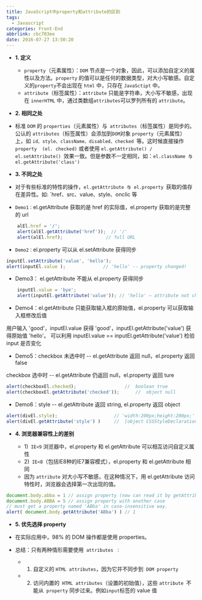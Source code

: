 ```yaml
---
title: JavaScript中property和attribute的区别
tags:
  - Javascript
categories: Front-End
abbrlink: cbc703ee
date: 2016-07-27 13:50:20
---
```


- **1. 定义**

   -  `property`（元素属性）：`DOM` 节点是一个对象，因此，可以添加自定义的属性以及方法。`property` 的值可以是任何的数据类型，对大小写敏感。自定义的` property `不会出现在 `html` 中，只存在 `JavaSctipt` 中。
  -  `attribute`（标签属性）：`attribute` 只能是字符串，大小写不敏感，出现在 `innerHTML` 中，通过类数组` attributes `可以罗列所有的 `attribute`。
- **2. 相同之处**
<!--more-->
  - 标准 `DOM` 的 `properties`（元素属性）与` attributes`（标签属性）是同步的。公认的 `attributes`（标签属性）会添加到` DOM `对象 `property`（元素属性）上，如 `id、style、className、disabled、checked `等。这时候直接操作 `property  (el. checked)` 或者使用 `el.getAttribute() / el.setAttribute() `效果一致。但是参数不一定相同，如：`el.className 与 el.getAttribute('class')`

- **3. 不同之处**

- 对于有些标准的特性的操作，`el.getAttribute 与 el.property `获取的值存在差异性。如: `href、src、value、style、onclic 等

- `Demo1：`el.getAttribute 获取的是 href 的实际值，el.property 获取的是完整的 url
```js
    alEl.href = '/';
    alert(alEl.getAttribute('href'));  // '/'
    alert(alEl.href);  				 // full URL
```

- `Demo2：`el.property 可以从 el.setAttribute 获得同步
  
```js
inputEl.setAttribute('value', 'hello');
alert(inputEl.value );	 		    // 'hello' -- property changed!
```

- Demo3： el.getAttribute 不能从 el.property 获得同步

```js
    inputEl.value = 'bye';
    alert(inputEl.getAttribute('value')); // 'hello' – attribute not changed!
```

- Demo4：el.getAttribute 只能获取输入框的原始值，el.property 可以获取输入框修改后值

用户输入 'good'，inputEl.value 获得 'good'，inputEl.getAttribute('value') 获得原始值 'hello'。
可以利用 inputEl.value == inputEl.getAttribute('value') 检验 input 是否变化

- Demo5：checkbox 未选中时 -- el.getAttribute 返回 null，el.property 返回 false

checkbox 选中时 -- el.getAttribute 仍返回 null，el.property 返回 ture
```js
alert(checkboxEl.checked); 					//  boolean true
alert(checkboxEl.getAttribute('checked')); 		//  object null
```

- Demo6：style -- el.getAttribute 返回 string, el.property 返回 object

```js
alert(divEl.style); 					// 'width:200px;height:200px;'
alert(divEl.getAttribute('style') ) 	//  [object CSSStyleDeclaration]
```

- **4. 浏览器兼容性上的差别**

  - 1)` IE<9` 浏览器中，el.property 和 el.getAttribute 可以相互访问自定义属性
  - 2)` IE<8`（包括IE8种的IE7兼容模式），el.property 和 el.getAttribute 相同
  - 因为 `attribute` 对大小写不敏感，在这种情况下，用 el.getAttribute 访问特性时，浏览器会选择第一次出现的值。
 
```js
document.body.abba = 1 // assign property (now can read it by getAttribute)
document.body.ABBA = 5 // assign property with another case
// must get a property named 'ABba' in case-insensitive way.
alert( document.body.getAttribute('ABba') ) // 1
```

- **5. 优先选择 property**

 - 在实际应用中，98% 的 DOM 操作都是使用 properties。

 - 总结：只有两种情形需要使用` attributes ：`
   - 1) 自定义的 `HTML attributes`，因为它并不同步到` DOM property`
   - 2) 访问内置的` HTML attributes`（设置的初始值），这些 `attribute `不能从` property` 同步过来。例如` input `标签的 value 值
